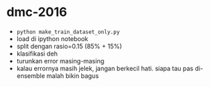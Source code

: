 # dmc-2016

- `python make_train_dataset_only.py`
- load di ipython notebook
- split dengan rasio=0.15 (85% + 15%)
- klasifikasi deh
- turunkan error masing-masing
- kalau errornya masih jelek, jangan berkecil hati. siapa tau pas di-ensemble malah bikin bagus
